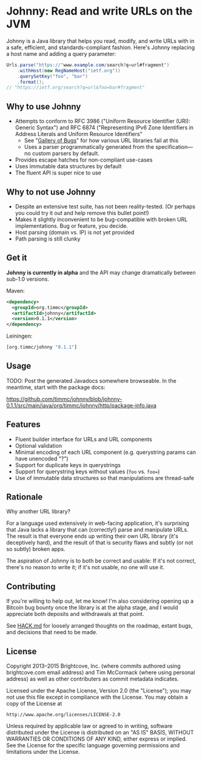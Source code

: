 # Johnny: Read and write URLs on the JVM

Johnny is a Java library that helps you read, modify, and write URLs
with in a safe, efficient, and standards-compliant fashion. Here's
Johnny replacing a host name and adding a query parameter:

```java
Urls.parse("https://"www.example.com/search?q=url#fragment")
    .withHost(new RegNameHost("ietf.org"))
    .querySetKey("foo", "bar")
    .format();
// "https://ietf.org/search?q=url&foo=bar#fragment"
```

## Why to use Johnny

- Attempts to conform to RFC 3986 ("Uniform Resource Identifier (URI):
  Generic Syntax") and RFC 6874 ("Representing IPv6 Zone Identifiers
  in Address Literals and Uniform Resource Identifiers"
    - See "[Gallery of Bugs](doc/gallery-of-bugs.md)" for how various
      URL libraries fail at this
    - Uses a parser programmatically generated from the
      specification—no custom parsers by default.
- Provides escape hatches for non-compliant use-cases
- Uses immutable data structures by default
- The fluent API is super nice to use

## Why to not use Johnny

- Despite an extensive test suite, has not been reality-tested. (Or
  perhaps you could try it out and help remove this bullet point!)
- Makes it slightly inconvenient to be bug-compatible with broken URL
  implementations. Bug or feature, you decide.
- Host parsing (domain vs. IP) is not yet provided
- Path parsing is still clunky

## Get it

**Johnny is currently in alpha** and the API may change dramatically
between sub-1.0 versions.

Maven:

```xml
<dependency>
  <groupId>org.timmc</groupId>
  <artifactId>johnny</artifactId>
  <version>0.1.1</version>
</dependency>
```

Leiningen:

```clojure
[org.timmc/johnny "0.1.1"]
```

## Usage

TODO: Post the generated Javadocs somewhere browseable. In the
meantime, start with the package docs:

https://github.com/timmc/johnny/blob/johnny-0.1.1/src/main/java/org/timmc/johnny/http/package-info.java

## Features

- Fluent builder interface for URLs and URL components
- Optional validation
- Minimal encoding of each URL component (e.g. querystring params can
  have unencoded "?")
- Support for duplicate keys in querystrings
- Support for querystring keys without values (`foo` vs. `foo=`)
- Use of immutable data structures so that manipulations are
  thread-safe

## Rationale

Why another URL library?

For a language used extensively in web-facing application, it's
surprising that Java lacks a library that can (correctly!) parse and
manipulate URLs. The result is that everyone ends up writing their own
URL library (it's deceptively hard), and the result of that is
security flaws and subtly (or not so subtly) broken apps.

The aspiration of Johnny is to both be correct and usable: If it's not
correct, there's no reason to write it; if it's not usable, no one
will use it.

## Contributing

If you're willing to help out, let me know! I'm also considering
opening up a Bitcoin bug bounty once the library is at the alpha
stage, and I would appreciate both deposits and withdrawals at that
point.

See [HACK.md](HACK.md) for loosely arranged thoughts on the roadmap,
extant bugs, and decisions that need to be made.

## License

Copyright 2013–2015 Brightcove, Inc. (where commits authored using
brightcove.com email address) and Tim McCormack (where using personal
address) as well as other contributers as commit metadata indicates.

Licensed under the Apache License, Version 2.0 (the "License");
you may not use this file except in compliance with the License.
You may obtain a copy of the License at

    http://www.apache.org/licenses/LICENSE-2.0

Unless required by applicable law or agreed to in writing, software
distributed under the License is distributed on an "AS IS" BASIS,
WITHOUT WARRANTIES OR CONDITIONS OF ANY KIND, either express or implied.
See the License for the specific language governing permissions and
limitations under the License.
